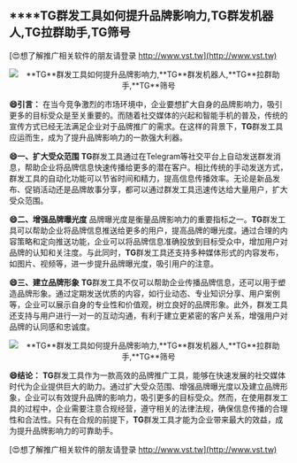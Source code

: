 ## ****TG**群发工具如何提升品牌影响力,**TG**群发机器人,**TG**拉群助手,**TG**筛号**

[😍想了解推广相关软件的朋友请登录 http://www.vst.tw](http://www.vst.tw)

 <center><img src="https://vst.tw/MP4/tuiguang/png/5.png" alt="**TG**群发工具如何提升品牌影响力,**TG**群发机器人,**TG**拉群助手,**TG**筛号"></center>

**😄引言：**
在当今竞争激烈的市场环境中，企业要想扩大自身的品牌影响力，吸引更多的目标受众是至关重要的。而随着社交媒体的兴起和智能手机的普及，传统的宣传方式已经无法满足企业对于品牌推广的需求。在这样的背景下，**TG**群发工具应运而生，成为了提升品牌影响力的一款强大利器。

**😄一、扩大受众范围**
**TG**群发工具通过在Telegram等社交平台上自动发送群发消息，帮助企业将品牌信息快速传播给更多的潜在客户。相比传统的手动发送方式，群发工具的自动化功能可以节省时间和精力，提高信息传播效率。无论是新品发布、促销活动还是品牌故事分享，都可以通过群发工具迅速传达给大量用户，扩大受众范围。

**😄二、增强品牌曝光度**
品牌曝光度是衡量品牌影响力的重要指标之一。**TG**群发工具可以帮助企业将品牌信息推送给更多的用户，提高品牌的曝光度。通过合理的内容策略和定向推送功能，企业可以将品牌信息准确投放到目标受众中，增加用户对品牌的认知和关注度。与此同时，**TG**群发工具还支持多种媒体形式的内容发布，如图片、视频等，进一步提升品牌曝光度，吸引用户的注意。

**😄三、建立品牌形象**
**TG**群发工具不仅可以帮助企业传播品牌信息，还可以用于塑造品牌形象。通过定期发送优质的内容，如行业动态、专业知识分享、用户案例等，企业可以展示自身的专业性和价值观，树立良好的品牌形象。此外，群发工具还支持与用户进行一对一的互动沟通，有利于建立更紧密的客户关系，增强用户对品牌的认同感和忠诚度。

 <center><img src="https://vst.tw/MP4/tuiguang/png/0.png" alt="**TG**群发工具如何提升品牌影响力,**TG**群发机器人,**TG**拉群助手,**TG**筛号"></center>

**😄结论：**
**TG**群发工具作为一款高效的品牌推广工具，能够在快速发展的社交媒体时代为企业提供巨大的助力。通过扩大受众范围、增强品牌曝光度以及建立品牌形象，企业可以有效提升品牌的影响力，吸引更多的目标受众。然而，在使用群发工具的过程中，企业需要注意合规经营，遵守相关的法律法规，确保信息传播的合理性和合法性。只有在合规的前提下，**TG**群发工具才能为企业带来最大的效益，成为提升品牌影响力的可靠助手。

[😍想了解推广相关软件的朋友请登录 http://www.vst.tw](http://www.vst.tw)



